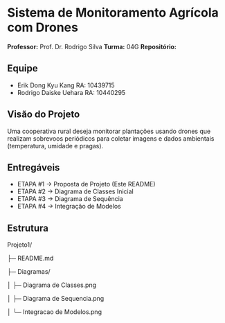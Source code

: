 # Sistema de Monitoramento Agrícola com Drones

**Professor:** Prof. Dr. Rodrigo Silva
**Turma:** 04G
**Repositório:** 

## Equipe
- Erik Dong Kyu Kang RA: 10439715
- Rodrigo Daiske Uehara RA: 10440295

## Visão do Projeto
Uma cooperativa rural deseja monitorar plantações usando drones que realizam sobrevoos periódicos para coletar imagens e dados ambientais (temperatura, umidade e pragas).

## Entregáveis
- ETAPA #1 -> Proposta de Projeto (Este README)
- ETAPA #2 -> Diagrama de Classes Inicial
- ETAPA #3 -> Diagrama de Sequência
- ETAPA #4 -> Integração de Modelos

## Estrutura
Projeto1/

├─ README.md

├─ Diagramas/

│ ├─ Diagrama de Classes.png

│ ├─ Diagrama de Sequencia.png

│ └─ Integracao de Modelos.png
